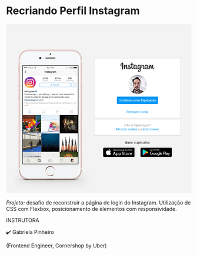 # Recriando Perfil Instagram

![Screenshot_2](https://github.com/FB-5/Recriando_Perfil_Instagram/blob/main/Recriando%20Perfil%20Instagram/Instaclone.png)

*Projeto:* desafio de reconstruir a página de login do Instagram.
Utilização de CSS com Flexbox, posicionamento de elementos com responsividade.

INSTRUTORA 

✔️ Gabriela Pinheiro

(Frontend Engineer, Cornershop by Uber)
